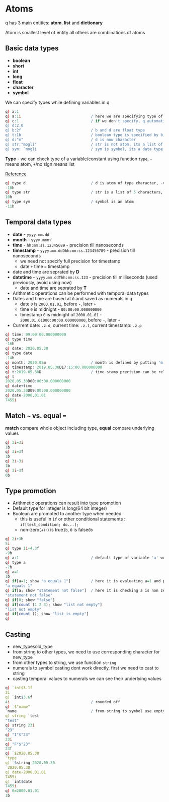 # Atoms

q has 3 main entities: **atom**, **list** and **dictionary**

Atom is smallest level of entity all others are combinations of atoms

## Basic data types

* **boolean**
* **short**
* **int**
* **long**
* **float**
* **character**
* **symbol**

We can specify types while defining variables in q

```q
q) a:1         
q) a:1i                               / here we are specifying type of variable a to be int
q) c:1                                / if we don't specify, q automatically assigns, here c is of type long
q) d:2.0
q) b:2f                               / b and d are float type
q) t:1b                               / boolean type is specified by b, its 1b or 0b
q) d:"m"                              / d is now character
q) str:"mogli"                        / str is not atom, its a list of 5 characters
q) sym: `mogli                        / sym is symbol, its a data type in q where we can store list of characters as atom
```

**Type** - we can check type of a variable/constant using function `type`, `-` means atom, `+`/no sign means list

[Reference](https://code.kx.com/q/ref/#datatypes)

```q
q) type d                             / d is atom of type character, -ve sign in type
-10h
q) type str                           / str is a list of 5 characters, +ve sign in type
10h
q) type sym                           / symbol is an atom
-11h
```
## Temporal data types
* **date** - `yyyy.mm.dd`
* **month** - `yyyy.mm`m
* **time** - `hh:mm:ss.12345689` - precision till nanoseconds
* **timestamp** - `yyyy.mm.ddDhh:mm:ss.123456789` - precision till nanoseconds
	* we need not specify full precision for timestamp
	* date `+` time `=` timestamp
* date and time are seprated by **D**
* **datetime** - `yyyy.mm.ddThh:mm:ss.123` - precision till milliseconds (used previously, avoid using now)
	* date and time are seprated by **T**
* Arithmetic operations can be performed with temporal data types
* Dates and time are based at `0` and saved as numerals in q
	* date `0` is `2000.01.01`, before `-`, later `+`
	* time `0` is midnight - `00:00:00.000000000`
	* timestamp `0` is midnight of `2000.01.01` - `2000.01.01D00:00:00.000000000`, before `-`, later `+`
* Current date: `.z.d`, current time: `.z.t`, current timestamp: `.z.p`


```q
q) time: 09:00:00.000000000
q) type time
-16h
q) date: 2020.05.30
q) type date
-14h
q) month: 2020.05m                    / month is defined by putting 'm' in the end,'m' helps to differentiate between float and month
q) timestamp: 2019.05.30D17:15:00.000000000
q) t:2019.05.30D                      / time stamp precision can be relaxed while defining
q) t
2020.05.30D00:00:00.000000000
q) date+time
2020.05.30D09:00:00.000000000
q) date-2000.01.01
7455i
```
## Match `~` vs. equal `=`
**match** compare whole object including type, **equal** compare underlying values

```q
q) 3i=3i
1b
q) 3i=3f
1b
q) 3i~3i
1b
q) 3i~3f
0b
```

## Type promotion
* Arithmetic operations can result into type promotion
* Default type for integer is long(64 bit integer)
* Boolean are promoted to another type when needed
	* this is useful in `if` or other conditional statements : `if[test_condition; do...];`
	* non-zero(+/-) is true`1b`, `0` is false`0b`

```q
q) 2i+3h
5i
q) type 1i+4.3f
-9h
q) a:1                                / default type of variable 'a' would be long
q) type a
-7h
q) a=1
1b
q) if[a=1; show "a equals 1"]         / here it is evaluating a=1 and proceed further if true
"a equals 1"
q) if[a; show "statement not false"]  / here it is checking a is non zero
"statement not false"
q) if[0; show "false"]
q) if[count (1 2 3); show "list not empty"]
"list not empty"
q) if[count (); show "list is empty"]
q)
```

## Casting
* new_type`$`old_type
* from string to other types, we need to use corresponding character for new_type
* from other types to string, we use function `string`
* numerals to symbol casting dont work directly, first we need to cast to string
* casting temporal values to numerals we can see their underlying values

```q
q) `int$3.1f
3i
q) `int$3.6f
4i                                    / rounded off
q) `$"name"
`name                                 / from string to symbol use empty symbol `
q) string `test
"test"
q) string 23i
"23"
q) "I"$"23"
23i
q) "F"$"23"
23f
q) `$2020.05.30
'type
q) `$string 2020.05.30
`2020.05.30
q) date-2000.01.01
7455i
q) `int$date
7455i
q) 0=2000.01.01
1b
```